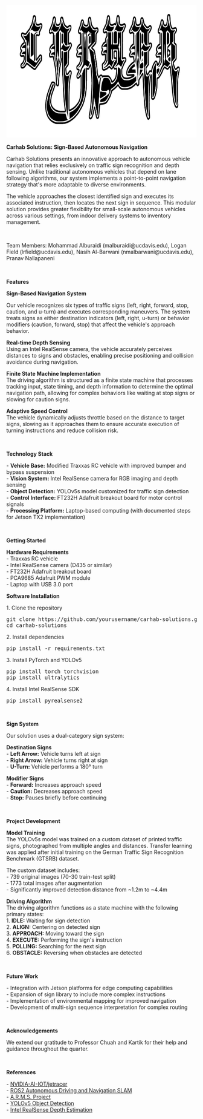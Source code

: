 <img src="metallogo.png" alt="Carhab Solutions Logo" width="1000" height="350">
<p><strong>Carhab Solutions: Sign-Based Autonomous Navigation</strong></p>
<p>Carhab Solutions presents an innovative approach to autonomous vehicle navigation that relies exclusively on traffic sign recognition and depth sensing. Unlike traditional autonomous vehicles that depend on lane following algorithms, our system implements a point-to-point navigation strategy that's more adaptable to diverse environments.</p>
<p>The vehicle approaches the closest identified sign and executes its associated instruction, then locates the next sign in sequence. This modular solution provides greater flexibility for small-scale autonomous vehicles across various settings, from indoor delivery systems to inventory management.</p>
<br>
<p>Team Members: Mohammad Alburaidi (malburaidi@ucdavis.edu), Logan Field (lrfield@ucdavis.edu), Nasih Al-Barwani (nmalbarwani@ucdavis.edu), Pranav Nallapaneni</p>
<br>
<p><strong>Features</strong></p>
<p><strong>Sign-Based Navigation System</strong><br>

Our vehicle recognizes six types of traffic signs (left, right, forward, stop, caution, and u-turn) and executes corresponding maneuvers. The system treats signs as either destination indicators (left, right, u-turn) or behavior modifiers (caution, forward, stop) that affect the vehicle's approach behavior.</p>
<p><strong>Real-time Depth Sensing</strong><br>
Using an Intel RealSense camera, the vehicle accurately perceives distances to signs and obstacles, enabling precise positioning and collision avoidance during navigation.</p>
<p><strong>Finite State Machine Implementation</strong><br>
The driving algorithm is structured as a finite state machine that processes tracking input, state timing, and depth information to determine the optimal navigation path, allowing for complex behaviors like waiting at stop signs or slowing for caution signs.</p>
<p><strong>Adaptive Speed Control</strong><br>
The vehicle dynamically adjusts throttle based on the distance to target signs, slowing as it approaches them to ensure accurate execution of turning instructions and reduce collision risk.</p>
<br>
<p><strong>Technology Stack</strong></p>
<p>
- <strong>Vehicle Base:</strong> Modified Traxxas RC vehicle with improved bumper and bypass suspension<br>
- <strong>Vision System:</strong> Intel RealSense camera for RGB imaging and depth sensing<br>
- <strong>Object Detection:</strong> YOLOv5s model customized for traffic sign detection<br>
- <strong>Control Interface:</strong> FT232H Adafruit breakout board for motor control signals<br>
- <strong>Processing Platform:</strong> Laptop-based computing (with documented steps for Jetson TX2 implementation)
</p>
<br>
<p><strong>Getting Started</strong></p>
<p><strong>Hardware Requirements</strong>
<br>
- Traxxas RC vehicle<br>
- Intel RealSense camera (D435 or similar)<br>
- FT232H Adafruit breakout board<br>
- PCA9685 Adafruit PWM module<br>
- Laptop with USB 3.0 port
</p>
<p><strong>Software Installation</strong></p>
<p>1. Clone the repository</p>
<pre>
git clone https://github.com/yourusername/carhab-solutions.git
cd carhab-solutions
</pre>
<p>2. Install dependencies</p>
<pre>
pip install -r requirements.txt
</pre>
<p>3. Install PyTorch and YOLOv5</p>
<pre>
pip install torch torchvision
pip install ultralytics
</pre>
<p>4. Install Intel RealSense SDK</p>
<pre>
pip install pyrealsense2
</pre>
<br>
<p><strong>Sign System</strong></p>
<p>Our solution uses a dual-category sign system:</p>
<p><strong>Destination Signs</strong><br>
- <strong>Left Arrow:</strong> Vehicle turns left at sign<br>
- <strong>Right Arrow:</strong> Vehicle turns right at sign<br>
- <strong>U-Turn:</strong> Vehicle performs a 180° turn</p>
<p><strong>Modifier Signs</strong><br>
- <strong>Forward:</strong> Increases approach speed<br>
- <strong>Caution:</strong> Decreases approach speed<br>
- <strong>Stop:</strong> Pauses briefly before continuing</p>
<br>
<p><strong>Project Development</strong></p>
<p><strong>Model Training</strong><br>
The YOLOv5s model was trained on a custom dataset of printed traffic signs, photographed from multiple angles and distances. Transfer learning was applied after initial training on the German Traffic Sign Recognition Benchmark (GTSRB) dataset.</p>
<p>The custom dataset includes:<br>
- 739 original images (70-30 train-test split)<br>
- 1773 total images after augmentation<br>
- Significantly improved detection distance from ~1.2m to ~4.4m</p>
<p><strong>Driving Algorithm</strong><br>
The driving algorithm functions as a state machine with the following primary states:<br>
1. <strong>IDLE:</strong> Waiting for sign detection<br>
2. <strong>ALIGN:</strong> Centering on detected sign<br>
3. <strong>APPROACH:</strong> Moving toward the sign<br>
4. <strong>EXECUTE:</strong> Performing the sign's instruction<br>
5. <strong>POLLING:</strong> Searching for the next sign<br>
6. <strong>OBSTACLE:</strong> Reversing when obstacles are detected</p>
<br>
<p><strong>Future Work</strong></p>
<p>
- Integration with Jetson platforms for edge computing capabilities<br>
- Expansion of sign library to include more complex instructions<br>
- Implementation of environmental mapping for improved navigation<br>
- Development of multi-sign sequence interpretation for complex routing
</p>
<br>
<p><strong>Acknowledgements</strong></p>
<p>We extend our gratitude to Professor Chuah and Kartik for their help and guidance throughout the quarter.</p>
<br>
<p><strong>References</strong></p>
<p>
- <a href="https://github.com/NVIDIA-AI-IOT/jetracer">NVIDIA-AI-IOT/jetracer</a><br>
- <a href="https://github.com/noshluk2/ROS2-Autonomous-Driving-and-Navigation-SLAM-with-TurtleBot3">ROS2 Autonomous Driving and Navigation SLAM</a><br>
- <a href="https://github.com/Just-Jacksone/ARMS/tree/main">A.R.M.S. Project</a><br>
- <a href="https://github.com/ultralytics/yolov5">YOLOv5 Object Detection</a><br>
- <a href="https://medium.com/@jithin8mathew/estimating-depth-for-yolov5-object-detection-bounding-boxes-using-intel-realsense-depth-camera-a0be955e579a">Intel RealSense Depth Estimation</a>
</p>
